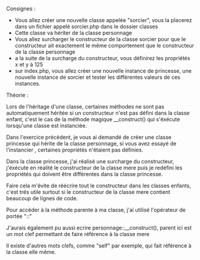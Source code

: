 Consignes :

- Vous allez créer une nouvelle classe appelée "sorcier", vous la placerez dans un fichier appelé sorcier.php dans le dossier classes
- Cette classe va hériter de la classe personnage
- Vous allez surcharger le constructeur de la classe sorcier pour que le constructeur ait exactement le même comportement
 que le constructeur de la classe personnage
 - a la suite de la surcharge du constructeur, vous définirez les propriétés x et y à 125
 - sur index.php, vous allez créer une nouvelle instance de princesse, une nouvelle instance de sorcier et tester
 les différentes valeurs de ces instances.





Théorie :

Lors de l'héritage d'une classe, certaines méthodes ne sont pas automatiquement héritée si un constructeur n'est pas défini dans la classe enfant, c'est le cas de la méthode magique
__construct() qui s'éxécute lorsqu'une classe est instanciée.

Dans l'exercice précédent, je vous ai demandé de créer une classe princesse qui hérite de la classe personnage, si vous avez
 essayé de l'instancier , certaines propriétés n'étaient pas définies.

Dans la classe princesse, j'ai réalisé une surcharge du constructeur, j'éxécute en réalité le constructeur de la classe
 mere puis je redéfini les propriétés qui doivent être différentes dans la classe princesse.

Faire cela m'évite de réécrire tout le constructeur dans les classes enfants, c'est trés utile surtout si le constructeur
de la classe mere contient beaucoup de lignes de code.

Pour accéder à la méthode parente à ma classe, j'ai utilisé l'opérateur de portée "::"

J'aurais également pu aussi ecrire personnage::__construct(), parent ici est un mot clef permettant de faire référence à
la classe mere

Il existe d'autres mots clefs, comme "self" par exemple, qui fait référence à la classe elle même.
